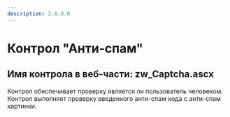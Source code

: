 ```yaml
---
description: 2.6.0.0
---
```


# Контрол "Анти-спам"

## Имя контрола в веб-части: zw\_Captcha.ascx

Контрол обеспечивает проверку является ли пользователь человеком. Контрол выполняет проверку введенного анти-спам кода с анти-спам картинки.

